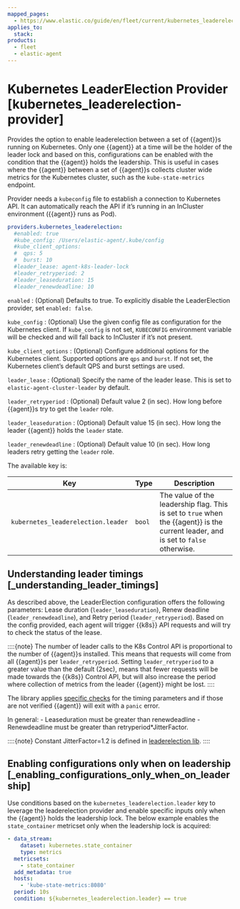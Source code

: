 ```yaml
---
mapped_pages:
  - https://www.elastic.co/guide/en/fleet/current/kubernetes_leaderelection-provider.html
applies_to:
  stack:
products:
  - fleet
  - elastic-agent
---
```


# Kubernetes LeaderElection Provider [kubernetes_leaderelection-provider]

Provides the option to enable leaderelection between a set of {{agent}}s running on Kubernetes. Only one {{agent}} at a time will be the holder of the leader lock and based on this, configurations can be enabled with the condition that the {{agent}} holds the leadership. This is useful in cases where the {{agent}} between a set of {{agent}}s collects cluster wide metrics for the Kubernetes cluster, such as the `kube-state-metrics` endpoint.

Provider needs a `kubeconfig` file to establish a connection to Kubernetes API. It can automatically reach the API if it’s running in an InCluster environment ({{agent}} runs as Pod).

```yaml
providers.kubernetes_leaderelection:
  #enabled: true
  #kube_config: /Users/elastic-agent/.kube/config
  #kube_client_options:
  #  qps: 5
  #  burst: 10
  #leader_lease: agent-k8s-leader-lock
  #leader_retryperiod: 2
  #leader_leaseduration: 15
  #leader_renewdeadline: 10
```

`enabled`
:   (Optional) Defaults to true. To explicitly disable the LeaderElection provider, set `enabled: false`.

`kube_config`
:   (Optional) Use the given config file as configuration for the Kubernetes client. If `kube_config` is not set, `KUBECONFIG` environment variable will be checked and will fall back to InCluster if it’s not present.

`kube_client_options`
:   (Optional) Configure additional options for the Kubernetes client. Supported options are `qps` and `burst`. If not set, the Kubernetes client’s default QPS and burst settings are used.

`leader_lease`
:   (Optional) Specify the name of the leader lease. This is set to `elastic-agent-cluster-leader` by default.

`leader_retryperiod`
:   (Optional) Default value 2 (in sec). How long before {{agent}}s try to get the `leader` role.

`leader_leaseduration`
:   (Optional) Default value 15 (in sec).  How long the leader {{agent}} holds the `leader` state.

`leader_renewdeadline`
:   (Optional) Default value 10 (in sec). How long leaders retry getting the `leader` role.

The available key is:

| Key | Type | Description |
| --- | --- | --- |
| `kubernetes_leaderelection.leader` | `bool` | The value of the leadership flag. This is set to `true` when the {{agent}} is the current leader, and is set to `false` otherwise. |


## Understanding leader timings [_understanding_leader_timings]

As described above, the LeaderElection configuration offers the following parameters: Lease duration (`leader_leaseduration`), Renew deadline (`leader_renewdeadline`), and Retry period (`leader_retryperiod`). Based on the config provided, each agent will trigger {{k8s}} API requests and will try to check the status of the lease.

::::{note}
The number of leader calls to the K8s Control API is proportional to the number of {{agent}}s installed. This means that requests will come from all {{agent}}s per `leader_retryperiod`. Setting `leader_retryperiod` to a greater value than the default (2sec), means that fewer requests will be made towards the {{k8s}} Control API, but will also increase the period where collection of metrics from the leader {{agent}} might be lost.
::::


The library applies [specific checks](https://github.com/kubernetes/client-go/blob/master/tools/leaderelection/leaderelection.go#L76) for the timing parameters and if those are not verified {{agent}} will exit with a `panic` error.

In general: - Leaseduration must be greater than renewdeadline - Renewdeadline must be greater than retryperiod*JitterFactor.

::::{note}
Constant JitterFactor=1.2 is defined in [leaderelection lib](https://pkg.go.dev/gopkg.in/kubernetes/client-go.v11/tools/leaderelection).
::::



## Enabling configurations only when on leadership [_enabling_configurations_only_when_on_leadership]

Use conditions based on the `kubernetes_leaderelection.leader` key to leverage the leaderelection provider and enable specific inputs only when the {{agent}} holds the leadership lock. The below example enables the `state_container` metricset only when the leadership lock is acquired:

```yaml
- data_stream:
    dataset: kubernetes.state_container
    type: metrics
  metricsets:
    - state_container
  add_metadata: true
  hosts:
    - 'kube-state-metrics:8080'
  period: 10s
  condition: ${kubernetes_leaderelection.leader} == true
```

